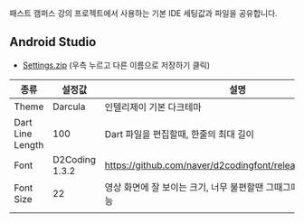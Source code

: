 패스트 캠퍼스 강의 프로젝트에서 사용하는 기본 IDE 세팅값과 파일을 공유합니다.

## Android Studio

- [Settings.zip](https://github.com/BansookNam/fastcampus_flutter_ide_settings/blob/main/Android%20Studio/settings.zip) (우측 누르고 다른 이름으로 저장하기 클릭)

| 종류               | 설정값            | 설명                                                          |
| ---------------- | -------------- | ----------------------------------------------------------- |
| Theme            | Darcula        | 인텔리제이 기본 다크테마                                               |
| Dart Line Length | 100            | Dart 파일을 편집할때, 한줄의 최대 길이                                    |
| Font             | D2Coding 1.3.2 | https://github.com/naver/d2codingfont/releases/tag/VER1.3.2 |
| Font Size        | 22             | 영상 화면에 잘 보이는 크기, 너무 불편할땐 그때그때 조정해서 사용 가능                    |
|                  |                |                                                             |


